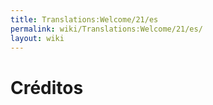```yaml
---
title: Translations:Welcome/21/es
permalink: wiki/Translations:Welcome/21/es/
layout: wiki
---
```


# Créditos
